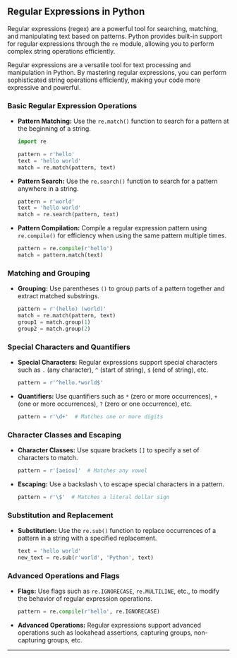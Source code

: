 ## Regular Expressions in Python

Regular expressions (regex) are a powerful tool for searching, matching, and manipulating text based on patterns. Python provides built-in support for regular expressions through the `re` module, allowing you to perform complex string operations efficiently.

Regular expressions are a versatile tool for text processing and manipulation in Python. By mastering regular expressions, you can perform sophisticated string operations efficiently, making your code more expressive and powerful.

### Basic Regular Expression Operations

- **Pattern Matching:** Use the `re.match()` function to search for a pattern at the beginning of a string.

  ```python
  import re

  pattern = r'hello'
  text = 'hello world'
  match = re.match(pattern, text)
  ```

- **Pattern Search:** Use the `re.search()` function to search for a pattern anywhere in a string.

  ```python
  pattern = r'world'
  text = 'hello world'
  match = re.search(pattern, text)
  ```

- **Pattern Compilation:** Compile a regular expression pattern using `re.compile()` for efficiency when using the same pattern multiple times.

  ```python
  pattern = re.compile(r'hello')
  match = pattern.match(text)
  ```

### Matching and Grouping

- **Grouping:** Use parentheses `()` to group parts of a pattern together and extract matched substrings.

  ```python
  pattern = r'(hello) (world)'
  match = re.match(pattern, text)
  group1 = match.group(1)
  group2 = match.group(2)
  ```

### Special Characters and Quantifiers

- **Special Characters:** Regular expressions support special characters such as `.` (any character), `^` (start of string), `$` (end of string), etc.

  ```python
  pattern = r'^hello.*world$'
  ```

- **Quantifiers:** Use quantifiers such as `*` (zero or more occurrences), `+` (one or more occurrences), `?` (zero or one occurrence), etc.

  ```python
  pattern = r'\d+'  # Matches one or more digits
  ```

### Character Classes and Escaping

- **Character Classes:** Use square brackets `[]` to specify a set of characters to match.

  ```python
  pattern = r'[aeiou]'  # Matches any vowel
  ```

- **Escaping:** Use a backslash `\` to escape special characters in a pattern.

  ```python
  pattern = r'\$'  # Matches a literal dollar sign
  ```

### Substitution and Replacement

- **Substitution:** Use the `re.sub()` function to replace occurrences of a pattern in a string with a specified replacement.

  ```python
  text = 'hello world'
  new_text = re.sub(r'world', 'Python', text)
  ```

### Advanced Operations and Flags

- **Flags:** Use flags such as `re.IGNORECASE`, `re.MULTILINE`, etc., to modify the behavior of regular expression operations.

  ```python
  pattern = re.compile(r'hello', re.IGNORECASE)
  ```

- **Advanced Operations:** Regular expressions support advanced operations such as lookahead assertions, capturing groups, non-capturing groups, etc.

---